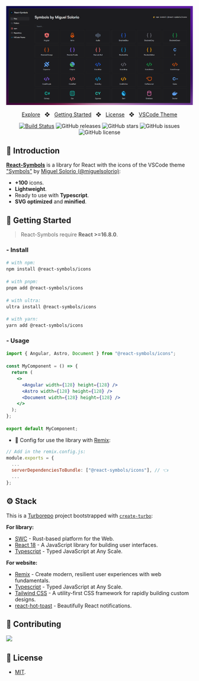 <div align="center">
<a href="https://react-symbols.vercel.app/">
<img src="website/public/images/og_image.png">
</a>

<p></p>

<a href="https://react-symbols.vercel.app/">Explore</a>
<span>&nbsp;&nbsp;❖&nbsp;&nbsp;</span>
<a href="#-getting-started">Getting Started</a>
<span>&nbsp;&nbsp;❖&nbsp;&nbsp;</span>
<a href="#-license">License</a>
<span>&nbsp;&nbsp;❖&nbsp;&nbsp;</span>
<a href="https://marketplace.visualstudio.com/items?itemName=miguelsolorio.symbols">VSCode Theme</a>

[![Build Status](https://img.shields.io/endpoint.svg?url=https%3A%2F%2Factions-badge.atrox.dev%2Fpheralb%2Freact-symbols%2Fbadge%3Fref%3Dmain&style=flat)](https://actions-badge.atrox.dev/pheralb/react-symbols/goto?ref=main)
![GitHub releases](https://img.shields.io/github/release/pheralb/react-symbols)
![GitHub stars](https://img.shields.io/github/stars/pheralb/react-symbols)
![GitHub issues](https://img.shields.io/github/issues/pheralb/react-symbols)
![GitHub license](https://img.shields.io/github/license/pheralb/react-symbols)

</div>

## 👋 Introduction

[**React-Symbols**](https://react-symbols.vercel.app/) is a library for React with the icons of the VSCode theme ["Symbols"](https://marketplace.visualstudio.com/items?itemName=miguelsolorio.symbols) by [Miguel Solorio (@miguelsolorio)](https://github.com/miguelsolorio):

- **+100** icons.
- **Lightweight**.
- Ready to use with **Typescript**.
- **SVG optimized** and **minified**.

## 🚀 Getting Started

> React-Symbols require **React >=16.8.0**.

### - Install

```bash
# with npm:
npm install @react-symbols/icons

# with pnpm:
pnpm add @react-symbols/icons

# with ultra:
ultra install @react-symbols/icons

# with yarn:
yarn add @react-symbols/icons
```

### - Usage

```jsx
import { Angular, Astro, Document } from "@react-symbols/icons";

const MyComponent = () => {
  return (
    <>
      <Angular width={128} height={128} />
      <Astro width={128} height={128} />
      <Document width={128} height={128} />
    </>
  );
};

export default MyComponent;
```

- 📀 Config for use the library with [Remix](https://remix.run/):

```js
// Add in the remix.config.js:
module.exports = {
  ...
  serverDependenciesToBundle: ["@react-symbols/icons"], // 👈
  ...
};
```

## ⚙️ Stack

This is a [Turborepo](https://turbo.build/repo) project bootstrapped with [`create-turbo`](https://www.npmjs.com/package/create-turbo):

**For library:**

- [SWC](https://swc.rs/) - Rust-based platform for the Web.
- [React 18](https://reactjs.org/) - A JavaScript library for building user interfaces.
- [Typescript](https://www.typescriptlang.org/) - Typed JavaScript at Any Scale.

**For website:**

- [Remix](https://remix.run/) - Create modern, resilient user experiences with web fundamentals.
- [Typescript](https://www.typescriptlang.org/) - Typed JavaScript at Any Scale.
- [Tailwind CSS](https://tailwindcss.com/) - A utility-first CSS framework for rapidly building custom designs.
- [react-hot-toast](https://react-hot-toast.com/) - Beautifully React notifications.

## 🙌 Contributing

<a href="https://github.com/pheralb/react-symbols/graphs/contributors">
  <img src="https://contrib.rocks/image?repo=pheralb/react-symbols" />
</a>

<p></p>

## 🔑 License

- [MIT](https://github.com/pheralb/react-symbols/blob/main/LICENSE).
